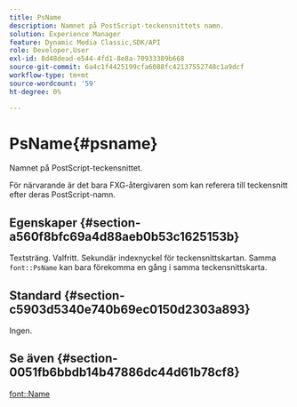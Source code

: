 ```yaml
---
title: PsName
description: Namnet på PostScript-teckensnittets namn.
solution: Experience Manager
feature: Dynamic Media Classic,SDK/API
role: Developer,User
exl-id: 8d48dead-e544-4fd1-8e8a-70933389b668
source-git-commit: 6a4c1f4425199cfa6088fc42137552748c1a9dcf
workflow-type: tm+mt
source-wordcount: '59'
ht-degree: 0%

---
```


# PsName{#psname}

Namnet på PostScript-teckensnittet.

För närvarande är det bara FXG-återgivaren som kan referera till teckensnitt efter deras PostScript-namn.

## Egenskaper {#section-a560f8bfc69a4d88aeb0b53c1625153b}

Textsträng. Valfritt. Sekundär indexnyckel för teckensnittskartan. Samma `font::PsName` kan bara förekomma en gång i samma teckensnittskarta.

## Standard {#section-c5903d5340e740b69ec0150d2303a893}

Ingen.

## Se även {#section-0051fb6bbdb14b47886dc44d61b78cf8}

[font::Name](/help/aem-is-ir-api/is-api/image-catalog/image-serving-api-ref/c-image-catalog-reference/c-font-map-reference/r-name-font.md)
